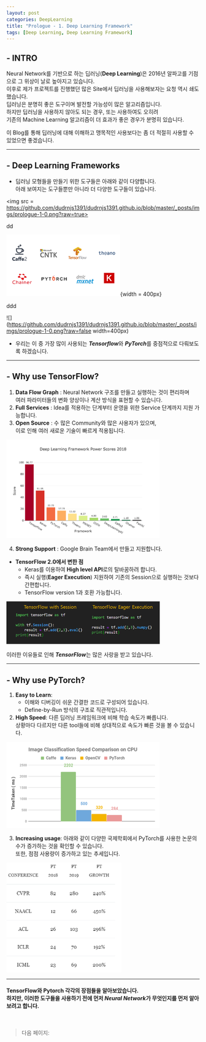 ```yaml
---
layout: post
categories: DeepLearning
title: "Prologue - 1. Deep Learning Framework"
tags: [Deep Learning, Deep Learning Framework]
---
```


## - INTRO
Neural Network를 기반으로 하는 딥러닝(**Deep Learning**)은 2016년 알파고를 기점으로 그 위상이 날로 높아지고 있습니다.<br> 이후로 제가 프로젝트를 진행했던 많은 Site에서 딥러닝을 사용해보자는 요청 역시 쇄도했습니다. <br> 딥러닝은 분명히 좋은 도구이며 발전할 가능성이 많은 알고리즘입니다. <br> 하지만 딥러닝을 사용하지 않아도 되는 경우, 또는 사용하여도 오히려 <br> 기존의 Machine Learning 알고리즘이 더 효과가 좋은 경우가 분명히 있습니다.
<br>

이 Blog를 통해 딥러닝에 대해 이해하고 맹목적인 사용보다는 좀 더 적절히 사용할 수 있었으면 좋겠습니다. 

---

## - Deep Learning Frameworks

- 딥러닝 모형들을 만들기 위한 도구들은 아래와 같이 다양합니다. <br> 아래 보여지는 도구들뿐만 아니라 더 다양한 도구들이 있습니다.<br>

<img src = https://github.com/dudrnjs1391/dudrnjs1391.github.io/blob/master/_posts/imgs/prologue-1-0.png?raw=true>

dd

![](https://github.com/dudrnjs1391/dudrnjs1391.github.io/blob/master/_posts/imgs/prologue-1-0.png?raw=true){width = 400px}

ddd

![](https://github.com/dudrnjs1391/dudrnjs1391.github.io/blob/master/_posts/imgs/prologue-1-0.png?raw=false width=400px)

* 우리는 이 중 가장 많이 사용되는 ***Tensorflow***와 ***PyTorch***를 중점적으로 다뤄보도록 하겠습니다.

---

## - Why use TensorFlow?

1. **Data Flow Graph** : Neural Network 구조를 만들고 실행하는 것이 편리하며 <br> 여러 파라미터들의 변화 양상이나 계산 방식을 표현할 수 있습니다.
2. **Full Services** : Idea를 적용하는 단계부터 운영을 위한 Service 단계까지 지원 가능합니다.
3. **Open Source** : 수 많은 Community와 많은 사용자가 있으며,<br> 이로 인해 여러 새로운 기술이 빠르게 적용됩니다. 

<a href = https://github.com/dudrnjs1391/dudrnjs1391.github.io/blob/master/_posts/imgs/prologue-1-1>
<img src = https://github.com/dudrnjs1391/dudrnjs1391.github.io/blob/master/_posts/imgs/prologue-1-1.png?raw=true width='400px'>
</a>

4. **Strong Support** : Google Brain Team에서 만들고 지원합니다.

- **TensorFlow 2.0에서 변한 점**
    - Keras를 이용하여 **High level API**로의 탈바꿈하려 합니다.
    - 즉시 실행(**Eager Execution**) 지원하여 기존의 Session으로 실행하는 것보다 간편합니다.
    - TensorFlow version 1과 호환 가능합니다.

<a href = https://github.com/dudrnjs1391/dudrnjs1391.github.io/blob/master/_posts/imgs/prologue-1-2>
<img src = https://github.com/dudrnjs1391/dudrnjs1391.github.io/blob/master/_posts/imgs/prologue-1-2.png?raw=true width='400px'>
</a>


이러한 이유들로 인해 ***TensorFlow***는 많은 사랑을 받고 있습니다.

---

## - Why use PyTorch?

1. **Easy to Learn**: 
    - 이해와 디버깅이 쉬운 간결한 코드로 구성되어 있습니다.
    - Define-by-Run 방식의 구조로 직관적입니다.
2. **High Speed**: 다른 딥러닝 프레임워크에 비해 학습 속도가 빠릅니다.<br> 상황마다 다르지만 다른 tool들에 비해 상대적으로 속도가 빠른 것을 볼 수 있습니다.

<a href = https://github.com/dudrnjs1391/dudrnjs1391.github.io/blob/master/_posts/imgs/prologue-1-3>
<img src = https://github.com/dudrnjs1391/dudrnjs1391.github.io/blob/master/_posts/imgs/prologue-1-3.png?raw=true width='400px'>
</a>


3. **Increasing usage**: 아래와 같이 다양한 국제학회에서 PyTorch를 사용한 논문의 수가 증가하는 것을 확인할 수 있습니다.<br> 또한, 점점 사용량이 증가하고 있는 추세입니다.

<a href = https://github.com/dudrnjs1391/dudrnjs1391.github.io/blob/master/_posts/imgs/prologue-1-4>
<img src = https://github.com/dudrnjs1391/dudrnjs1391.github.io/blob/master/_posts/imgs/prologue-1-4.png?raw=true width='300px'>
</a>


---

#### TensorFlow와 Pytorch 각각의 장점들을 알아보았습니다.<br> 하지만, 이러한 도구들을 사용하기 전에 먼저 ***Neural Network***가 무엇인지를 먼저 알아보려고 합니다.
<br>

> 다음 페이지: 